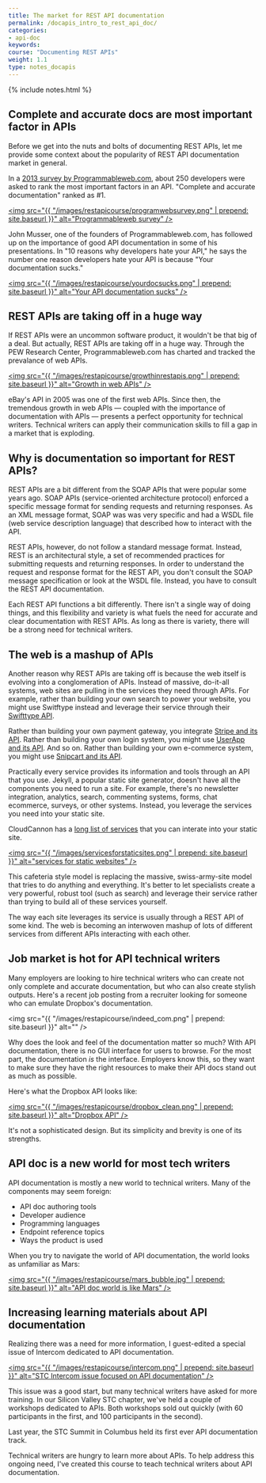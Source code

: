 ```yaml
---
title: The market for REST API documentation
permalink: /docapis_intro_to_rest_api_doc/
categories:
- api-doc
keywords: 
course: "Documenting REST APIs"
weight: 1.1
type: notes_docapis
---
```

{% include notes.html %}

## Complete and accurate docs are most important factor in APIs

Before we get into the nuts and bolts of documenting REST APIs, let me provide some context about the popularity of REST API documentation market in general.

In a [2013 survey by Programmableweb.com](http://www.programmableweb.com/news/api-consumers-want-reliability-documentation-and-community/2013/01/07), about 250 developers were asked to rank the most important factors in an API. "Complete and accurate documentation" ranked as #1.

<a href="http://www.programmableweb.com/news/api-consumers-want-reliability-documentation-and-community/2013/01/07"><img src="{{ "/images/restapicourse/programwebsurvey.png" | prepend: site.baseurl }}" alt="Programmableweb survey" /></a>

John Musser, one of the founders of Programmableweb.com, has followed up on the importance of good API documentation in some of his presentations. In "10 reasons why developers hate your API," he says the number one reason developers hate your API is because "Your documentation sucks."

<a href="http://www.slideshare.net/jmusser/ten-reasons-developershateyourapi"><img src="{{ "/images/restapicourse/yourdocsucks.png" | prepend: site.baseurl }}" alt="Your API documentation sucks" /></a>

## REST APIs are taking off in a huge way

If REST APIs were an uncommon software product, it wouldn't be that big of a deal. But actually, REST APIs are taking off in a huge way. Through the PEW Research Center, Programmableweb.com has charted and tracked the prevalance of web APIs.

<a href="http://www.slideshare.net/programmableweb/web-api-growthsince2005"><img src="{{ "/images/restapicourse/growthinrestapis.png" | prepend: site.baseurl }}" alt="Growth in web APIs" /></a>

eBay's API in 2005 was one of the first web APIs. Since then, the tremendous growth in web APIs &mdash; coupled with the importance of documentation with APIs &mdash; presents a perfect opportunity for technical writers. Technical writers can apply their communication skills to fill a gap in a market that is exploding.

## Why is documentation so important for REST APIs?

REST APIs are a bit different from the SOAP APIs that were popular some years ago. SOAP APIs (service-oriented architecture protocol) enforced a specific message format for sending requests and returning responses. As an XML message format, SOAP was was very specific and had a WSDL file (web service description language) that described how to interact with the API.

REST APIs, however, do not follow a standard message format. Instead, REST is an architectural style, a set of recommended practices for submitting requests and returning responses. In order to understand the request and response format for the REST API, you don't consult the SOAP message specification or look at the WSDL file. Instead, you have to consult the REST API documentation.

Each REST API functions a bit differently. There isn't a single way of doing things, and this flexibility and variety is what fuels the need for accurate and clear documentation with REST APIs. As long as there is variety, there will be a strong need for technical writers.

## The web is a mashup of APIs

Another reason why REST APIs are taking off is because the web itself is evolving into a conglomeration of APIs. Instead of massive, do-it-all systems, web sites are pulling in the services they need through APIs. For example, rather than building your own search to power your website, you might use Switftype instead and leverage their service through their [Swifttype API](https://swiftype.com/developers).

Rather than building your own payment gateway, you integrate [Stripe and its API](https://stripe.com/docs/api). Rather than building your own login system, you might use [UserApp and its API](https://app.userapp.io/#/docs/). And so on. Rather than building your own e-commerce system, you might use [Snipcart and its API](http://docs.snipcart.com/api-reference/introduction).

Practically every service provides its information and tools through an API that you use. Jekyll, a popular static site generator, doesn't have all the components you need to run a site. For example, there's no newsletter integration, analytics, search, commenting systems, forms, chat ecommerce, surveys, or other systems. Instead, you leverage the services you need into your static site.

CloudCannon has a [long list of services](http://cloudcannon.com/tips/2014/12/12/the-ultimate-list-of-services-for-static-websites.html) that you can interate into your static site.

<a href="http://cloudcannon.com/tips/2014/12/12/the-ultimate-list-of-services-for-static-websites.html"><img src="{{ "/images/servicesforstaticsites.png" | prepend: site.baseurl }}" alt="services for static websites" /></a>

This cafeteria style model is replacing the massive, swiss-army-site model that tries to do anything and everything. It's better to let specialists create a very powerful, robust tool (such as search) and leverage their service rather than trying to build all of these services yourself.

The way each site leverages its service is usually through a REST API of some kind. The web is becoming an interwoven mashup of lots of different services from different APIs interacting with each other.

## Job market is hot for API technical writers
Many employers are looking to hire technical writers who can create not only complete and accurate documentation, but who can also create stylish outputs. Here's a recent job posting from a recruiter looking for someone who can emulate Dropbox's documentation.

<img src="{{ "/images/restapicourse/indeed_com.png" | prepend: site.baseurl }}" alt="" />

Why does the look and feel of the documentation matter so much? With API documentation, there is no GUI interface for users to browse. For the most part, the documentation *is* the interface. Employers know this, so they want to make sure they have the right resources to make their API docs stand out as much as possible.

Here's what the Dropbox API looks like: 

<a href="https://www.dropbox.com/developers/sync/start/android"><img src="{{ "/images/restapicourse/dropbox_clean.png" | prepend: site.baseurl }}" alt="Dropbox API" /></a>

It's not a sophisticated design. But its simplicity and brevity is one of its strengths.

## API doc is a new world for most tech writers

API documentation is mostly a new world to technical writers. Many of the components may seem foreign:

* API doc authoring tools
* Developer audience
* Programming languages
* Endpoint reference topics
* Ways the product is used

When you try to navigate the world of API documentation, the world looks as unfamiliar as Mars:

<a href="http://bit.ly/ZFYI0T"><img src="{{ "/images/restapicourse/mars_bubble.jpg" | prepend: site.baseurl }}" alt="API doc world is like Mars" /></a>

## Increasing learning materials about API documentation

Realizing there was a need for more information, I guest-edited a special issue of Intercom dedicated to API documentation.

<a href="http://bit.ly/stcintercomapiissue"><img src="{{ "/images/restapicourse/intercom.png" | prepend: site.baseurl }}" alt="STC Intercom issue focused on API documentation" /></a> 

This issue was a good start, but many technical writers have asked for more training. In our Silicon Valley STC chapter, we've held a couple of workshops dedicated to APIs. Both workshops sold out quickly (with 60 participants in the first, and 100 participants in the second). 

Last year, the STC Summit in Columbus held its first ever API documentation track.

Technical writers are hungry to learn more about APIs. To help address this ongoing need, I've created this course to teach technical writers about API documentation. 


